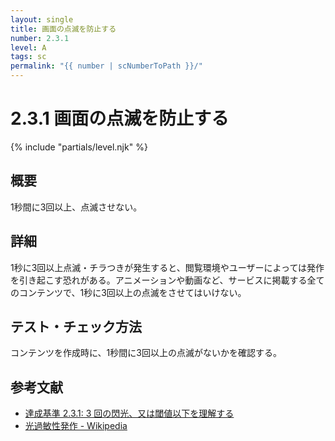 ```yaml
---
layout: single
title: 画面の点滅を防止する
number: 2.3.1
level: A
tags: sc
permalink: "{{ number | scNumberToPath }}/"
---
```


# 2.3.1 画面の点滅を防止する

{% include "partials/level.njk" %}

## 概要

1秒間に3回以上、点滅させない。

## 詳細

1秒に3回以上点滅・チラつきが発生すると、閲覧環境やユーザーによっては発作を引き起こす恐れがある。アニメーションや動画など、サービスに掲載する全てのコンテンツで、1秒に3回以上の点滅をさせてはいけない。

## テスト・チェック方法

コンテンツを作成時に、1秒間に3回以上の点滅がないかを確認する。

## 参考文献

- [達成基準 2.3.1: 3 回の閃光、又は閾値以下を理解する](https://waic.jp/docs/WCAG21/Understanding/three-flashes-or-below-threshold.html)
- [光過敏性発作 - Wikipedia](https://ja.wikipedia.org/wiki/%E5%85%89%E9%81%8E%E6%95%8F%E6%80%A7%E7%99%BA%E4%BD%9C)
